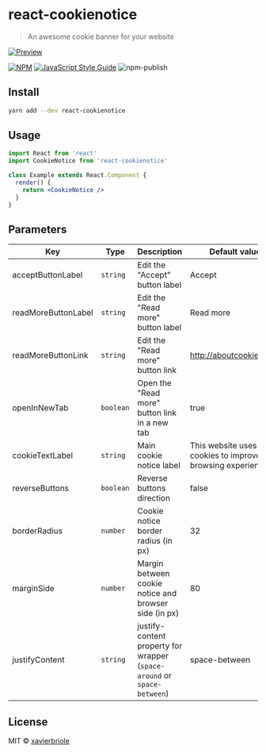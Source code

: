 # react-cookienotice

> An awesome cookie banner for your website

[![Preview](https://i.imgur.com/3weiUBB.png)](https://xavierbriole.github.io/react-cookienotice)

[![NPM](https://img.shields.io/npm/v/react-cookienotice.svg)](https://www.npmjs.com/package/react-cookienotice) [![JavaScript Style Guide](https://img.shields.io/badge/code_style-standard-brightgreen.svg)](https://standardjs.com) ![npm-publish](https://github.com/xavierbriole/react-cookienotice/workflows/npm-publish/badge.svg)

## Install

```bash
yarn add --dev react-cookienotice
```

## Usage

```jsx
import React from 'react'
import CookieNotice from 'react-cookienotice'

class Example extends React.Component {
  render() {
    return <CookieNotice />
  }
}
```

## Parameters

| Key                 | Type      | Description                                                              | Default value                                                  |
| ------------------- | --------- | ------------------------------------------------------------------------ | -------------------------------------------------------------- |
| acceptButtonLabel   | `string`  | Edit the "Accept" button label                                           | Accept                                                         |
| readMoreButtonLabel | `string`  | Edit the "Read more" button label                                        | Read more                                                      |
| readMoreButtonLink  | `string`  | Edit the "Read more" button link                                         | <http://aboutcookies.org/>                                     |
| openInNewTab        | `boolean` | Open the "Read more" button link in a new tab                            | true                                                           |
| cookieTextLabel     | `string`  | Main cookie notice label                                                 | This website uses cookies to improve your browsing experience. |
| reverseButtons      | `boolean` | Reverse buttons direction                                                | false                                                          |
| borderRadius        | `number`  | Cookie notice border radius (in px)                                      | 32                                                             |
| marginSide          | `number`  | Margin between cookie notice and browser side (in px)                    | 80                                                             |
| justifyContent      | `string`  | justify-content property for wrapper (`space-around` or `space-between`) | space-between                                                  |

## License

MIT © [xavierbriole](https://github.com/xavierbriole)
